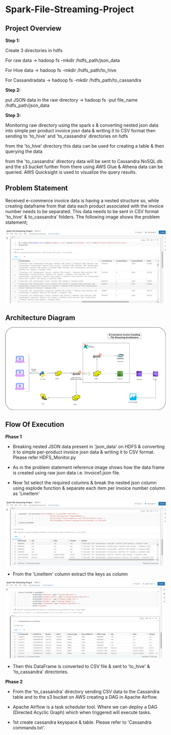 # Spark-File-Streaming-Project

## Project Overview

**Step 1:**

Create 3 directories in hdfs 

For raw data -> hadoop fs -mkdir /hdfs_path/json_data

For Hive data -> hadoop fs -mkdir /hdfs_path/to_hive 

For Cassandradata -> hadoop fs -mkdir /hdfs_path/to_cassandra

**Step 2:**

put JSON data in the raw directory ->
hadoop fs -put file_name /hdfs_path/json_data

**Step 3:**

Monitoring raw directory using the spark s & converting nested json data into simple per product invoice josn data & writing it to  CSV format then  sending to 'to_hive' and 'to_cassandra' directories on hdfs 

from the 'to_hive' directory this data can be used for creating a table & then querying the data

from the 'to_cassandra' directory data will be sent to Cassandra NoSQL db and the s3 bucket further from there using AWS Glue & Athena data can be queried. AWS Quicksight is used to visualize the query results.

## Problem Statement 

Received e-commerce invoice data is having a nested structure so, while creating dataframe from that data each product associated with the invoice number needs to be separated. This data needs to be sent in CSV format 'to_hive' & to_cassandra' folders. The following image shows the problem statement;

![This is Nested JOSN](https://github.com/VighneshKharge/Spark-File-Streaming-Project/blob/main/Nested%20JSON.png)

## Architecture Diagram
![This is architecture](https://github.com/VighneshKharge/Spark-File-Streaming-Project/blob/main/file_streaming_arch.png)

## Flow Of Execution

**Phase 1** 

- Breaking nested JSON data present in 'json_data' on HDFS & converting it to simple per-product invoice josn data & writing it to  CSV format. Please refer HDFS_Monitor.py

- As in the problem statement reference image shows how the data frame is created using raw json data i.e. Invoice1.json file.  

- Now 1st select the required columns & break the nested json column using explode function & separate each item per invoice number column as 'LineItem'

![This is explode DF](https://github.com/VighneshKharge/Spark-File-Streaming-Project/blob/main/ExplodeDF.png)

- From the 'LineItem' column extract the keys as column

![This is Extract_LineItem](https://github.com/VighneshKharge/Spark-File-Streaming-Project/blob/main/Extract_LineItem..png)

- Then this DataFrame is converted to CSV file & sent to 'to_hive' & 'to_cassandra' directories.

**Phase 2**

- From the 'to_cassandra' directory sending CSV data to the Cassandra table and to the s3 bucket on AWS creating a DAG in Apache Airflow.

- Apache Airflow is a task scheduler tool. Where we can deploy a DAG (Directed Acyclic Graph) which when triggered will execute tasks. 

- 1st create cassandra keyspace  & table. Please refer to 'Cassandra commands.txt'.

 




